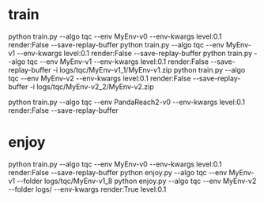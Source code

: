 # train
python train.py --algo tqc --env MyEnv-v0 --env-kwargs level:0.1 render:False --save-replay-buffer
python train.py --algo tqc --env MyEnv-v1 --env-kwargs level:0.1 render:False --save-replay-buffer
python train.py --algo tqc --env MyEnv-v1 --env-kwargs level:0.1 render:False --save-replay-buffer -i logs/tqc/MyEnv-v1_1/MyEnv-v1.zip
python train.py --algo tqc --env MyEnv-v2 --env-kwargs level:0.1 render:False --save-replay-buffer -i logs/tqc/MyEnv-v2_2/MyEnv-v2.zip

python train.py --algo tqc --env PandaReach2-v0 --env-kwargs level:0.1 render:False --save-replay-buffer
# enjoy
python train.py --algo tqc --env MyEnv-v0 --env-kwargs level:0.1 render:False --save-replay-buffer
python enjoy.py --algo tqc --env MyEnv-v1 --folder logs/tqc/MyEnv-v1_8
python enjoy.py --algo tqc --env MyEnv-v2 --folder logs/ --env-kwargs render:True level:0.1